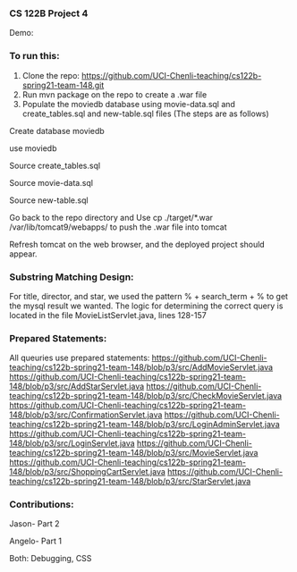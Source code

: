 ### CS 122B Project 4
Demo: 

### To run this:
1. Clone the repo: https://github.com/UCI-Chenli-teaching/cs122b-spring21-team-148.git
2. Run mvn package on the repo to create a .war file
3. Populate the moviedb database using movie-data.sql and create_tables.sql and new-table.sql files (The steps are as follows)

Create database moviedb

use moviedb

Source create_tables.sql

Source movie-data.sql

Source new-table.sql


Go back to the repo directory and Use cp ./target/*.war /var/lib/tomcat9/webapps/ to push the .war file into tomcat

Refresh tomcat on the web browser, and the deployed project should appear.

### Substring Matching Design:
For title, director, and star, we used the pattern % + search_term + % to get the mysql result we wanted.
The logic for determining the correct query is located in the file MovieListServlet.java, lines 128-157

### Prepared Statements:
All queuries use prepared statements:
https://github.com/UCI-Chenli-teaching/cs122b-spring21-team-148/blob/p3/src/AddMovieServlet.java
https://github.com/UCI-Chenli-teaching/cs122b-spring21-team-148/blob/p3/src/AddStarServlet.java
https://github.com/UCI-Chenli-teaching/cs122b-spring21-team-148/blob/p3/src/CheckMovieServlet.java
https://github.com/UCI-Chenli-teaching/cs122b-spring21-team-148/blob/p3/src/ConfirmationServlet.java
https://github.com/UCI-Chenli-teaching/cs122b-spring21-team-148/blob/p3/src/LoginAdminServlet.java
https://github.com/UCI-Chenli-teaching/cs122b-spring21-team-148/blob/p3/src/LoginServlet.java
https://github.com/UCI-Chenli-teaching/cs122b-spring21-team-148/blob/p3/src/MovieServlet.java
https://github.com/UCI-Chenli-teaching/cs122b-spring21-team-148/blob/p3/src/ShoppingCartServlet.java
https://github.com/UCI-Chenli-teaching/cs122b-spring21-team-148/blob/p3/src/StarServlet.java

### Contributions:

Jason- Part 2

Angelo- Part 1

Both: Debugging, CSS
